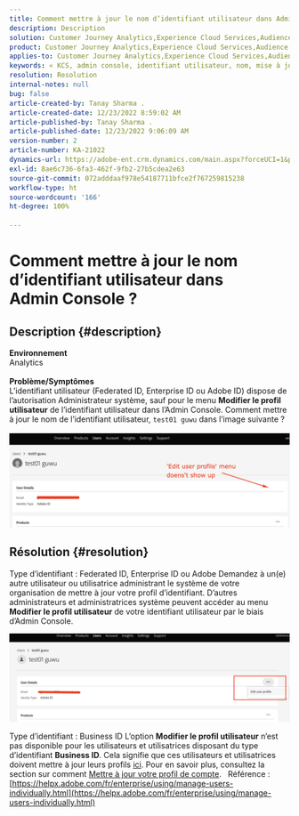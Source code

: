 ```yaml
---
title: Comment mettre à jour le nom d’identifiant utilisateur dans Admin Console ?
description: Description
solution: Customer Journey Analytics,Experience Cloud Services,Audience Manager,Experience Cloud,Analytics,Target,Admin
product: Customer Journey Analytics,Experience Cloud Services,Audience Manager,Experience Cloud,Analytics,Target,Admin
applies-to: Customer Journey Analytics,Experience Cloud Services,Audience Manager,Experience Cloud,Analytics,Target,Admin
keywords: « KCS, admin console, identifiant utilisateur, nom, mise à jour, modification, »
resolution: Resolution
internal-notes: null
bug: false
article-created-by: Tanay Sharma .
article-created-date: 12/23/2022 8:59:02 AM
article-published-by: Tanay Sharma .
article-published-date: 12/23/2022 9:06:09 AM
version-number: 2
article-number: KA-21022
dynamics-url: https://adobe-ent.crm.dynamics.com/main.aspx?forceUCI=1&pagetype=entityrecord&etn=knowledgearticle&id=471ed805-a082-ed11-81ac-6045bd006239
exl-id: 8ae6c736-6fa3-462f-9fb2-27b5cdea2e63
source-git-commit: 072adddaaf978e54187711bfce2f767259815238
workflow-type: ht
source-wordcount: '166'
ht-degree: 100%

---
```


# Comment mettre à jour le nom d’identifiant utilisateur dans Admin Console ?

## Description {#description}

<b>Environnement</b><br>Analytics<br> <br><b>Problème/Symptômes</b><br>L’identifiant utilisateur (Federated ID, Enterprise ID ou Adobe ID) dispose de l’autorisation Administrateur système, sauf pour le menu <b>Modifier le profil utilisateur</b> de l’identifiant utilisateur dans l’Admin Console. Comment mettre à jour le nom de l’identifiant utilisateur, `test01 guwu` dans l’image suivante ?<br>
<br>![](assets/___4a1ed805-a082-ed11-81ac-6045bd006239___.png)<br>

## Résolution {#resolution}


Type d’identifiant : Federated ID, Enterprise ID ou Adobe
Demandez à un(e) autre utilisateur ou utilisatrice administrant le système de votre organisation de mettre à jour votre profil d’identifiant. D’autres administrateurs et administratrices système peuvent accéder au menu <b>Modifier le profil utilisateur</b> de votre identifiant utilisateur par le biais d’Admin Console.

![](assets/5d528b6b-4667-ed11-9561-6045bd006e5a.png)



Type d’identifiant : Business ID
L’option <b>Modifier le profil utilisateur</b> n’est pas disponible pour les utilisateurs et utilisatrices disposant du type d’identifiant <b>Business ID</b>. Cela signifie que ces utilisateurs et utilisatrices doivent mettre à jour leurs profils [ici](https://account.adobe.com/profile). Pour en savoir plus, consultez la section sur comment [Mettre à jour votre profil de compte](https://helpx.adobe.com/fr/manage-account/using/edit-adobe-account-personal-profile.html).
 
Référence :
[https://helpx.adobe.com/fr/enterprise/using/manage-users-individually.html](https://helpx.adobe.com/fr/enterprise/using/manage-users-individually.html)

